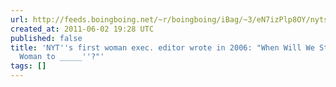 ```yaml
---
url: http://feeds.boingboing.net/~r/boingboing/iBag/~3/eN7izPlp8OY/nyts-first-woman-exe.html
created_at: 2011-06-02 19:28 UTC
published: false
title: 'NYT''s first woman exec. editor wrote in 2006: "When Will We Stop Saying ''First
  Woman to _____''?"'
tags: []
---
```



